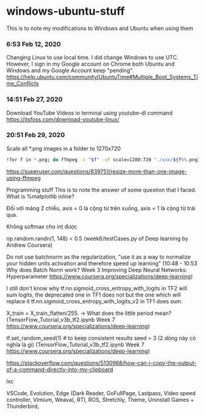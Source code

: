 # windows-ubuntu-stuff
This is to note my modifications to Windows and Ubuntu when using them

### 6:53 Feb 12, 2020
Changing Linux to use local time. 
I did change Windows to use UTC. However, I sign in my Google account on Chrome both Ubuntu and Windows and my Google Account keep "pending". 
https://help.ubuntu.com/community/UbuntuTime#Multiple_Boot_Systems_Time_Conflicts

### 14:51 Feb 27, 2020
Download YouTube Videos in terminal using youtube-dl command
https://itsfoss.com/download-youtube-linux/

### 20:51 Feb 29, 2020
Scale all *.png images in a folder to 1270x720  
```bash
!for f in *.png; do ffmpeg -i "$f" -vf scale=1280:720 "./xxx/${f%%.png}.png"; done  
```
https://superuser.com/questions/839751/resize-more-than-one-image-using-ffmpeg

Programming stuff
This is to note the answer of some question that I faced.  
What is %matplotlib inline?


Đối với mảng 2 chiều, axis = 0 là cộng từ trên xuống, axis = 1 là cộng từ trái qua.  

Không softmax cho int được

np.random.randn(1, 148) < 0.5 (week6/testCases.py of Deep learning by Andrew Coursera)  

Do not use batchnorm as the regularization, "use it as a way to normalize your hidden units activation and therefore speed up learning" (10:48 - 10:53 Why does Batch Norm work? Week 3 Improving Deep Neural Networks: Hyperparameter https://www.coursera.org/specializations/deep-learning)  

I still don't know why tf.nn.sigmoid_cross_entropy_with_logits in TF2 will sum logits, the deprecated one in TF1 does not but the one which will replace it tf.nn.sigmoid_cross_entropy_with_logits_v2 in TF1 does sum.  

X_train = X_train_flatten/255. -> What does the little period mean? (TensorFlow_Tutorial_v3b_tf2.ipynb Week 7 https://www.coursera.org/specializations/deep-learning)  

tf.set_random_seed(1)                             # to keep consistent results
seed = 3 (2 dòng này có nghĩa là gì) (TensorFlow_Tutorial_v3b_tf2.ipynb Week 7 https://www.coursera.org/specializations/deep-learning)  

https://stackoverflow.com/questions/5130968/how-can-i-copy-the-output-of-a-command-directly-into-my-clipboard  

lxc  

VSCode, Evolution, Edge (Dark Reader, GoFullPage, Lastpass, Video speed controller, Vimium, Weava), RTI, ROS, Stretchly, Theme, Uninstall Games + Thunderbird,
